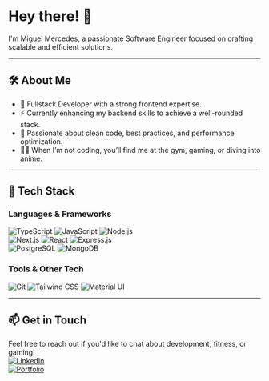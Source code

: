 <h1 align="left">Hey there! 👋</h1>

<p align="left">I'm Miguel Mercedes, a passionate Software Engineer focused on crafting scalable and efficient solutions.</p>

---

## 🛠 About Me  

- 🚀 Fullstack Developer with a strong frontend expertise.  
- ⚡ Currently enhancing my backend skills to achieve a well-rounded stack.  
- 🎯 Passionate about clean code, best practices, and performance optimization.  
- 🏋️‍♂️ When I’m not coding, you’ll find me at the gym, gaming, or diving into anime.  

---

## 🚀 Tech Stack  

### Languages & Frameworks  
![TypeScript](https://img.shields.io/badge/-TypeScript-3178C6?style=flat&logo=typescript&logoColor=white)
![JavaScript](https://img.shields.io/badge/-JavaScript-F7DF1E?style=flat&logo=javascript&logoColor=black)
![Node.js](https://img.shields.io/badge/-Node.js-339933?style=flat&logo=node.js&logoColor=white)  
![Next.js](https://img.shields.io/badge/-Next.js-000000?style=flat&logo=next.js&logoColor=white)
![React](https://img.shields.io/badge/-React-61DAFB?style=flat&logo=react&logoColor=black)
![Express.js](https://img.shields.io/badge/-Express.js-000000?style=flat&logo=express&logoColor=white)  
![PostgreSQL](https://img.shields.io/badge/-PostgreSQL-336791?style=flat&logo=postgresql&logoColor=white)
![MongoDB](https://img.shields.io/badge/-MongoDB-47A248?style=flat&logo=mongodb&logoColor=white)

### Tools & Other Tech  
![Git](https://img.shields.io/badge/-Git-F05032?style=flat&logo=git&logoColor=white)
![Tailwind CSS](https://img.shields.io/badge/-Tailwind%20CSS-06B6D4?style=flat&logo=tailwindcss&logoColor=white)
![Material UI](https://img.shields.io/badge/-Material%20UI-007FFF?style=flat&logo=mui&logoColor=white)  

---

## 📫 Get in Touch  
Feel free to reach out if you'd like to chat about development, fitness, or gaming!  
[![LinkedIn](https://img.shields.io/badge/-LinkedIn-0A66C2?style=flat&logo=linkedin&logoColor=white)](https://www.linkedin.com/in/your-profile)  
[![Portfolio](https://img.shields.io/badge/-Portfolio-000000?style=flat&logo=vercel&logoColor=white)](https://your-portfolio.com)  
